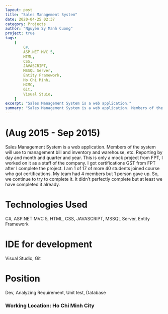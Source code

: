 ```yaml
---
layout: post
title: "Sales Management System"
date: 2020-04-25 02:37
category: Projects
author: "Nguyen Sy Manh Cuong"
project: true
tags:
    [
        C#,
        ASP.NET MVC 5,
        HTML,
        CSS,
        JAVASCRIPT,
        MSSQL Server,
        Entity Framework,
        Ho Chi Minh,
        HCMC,
        Git,
        Visual Stuio,
    ]
excerpt: "Sales Management System is a web application."
summary: "Sales Management System is a web application. Members of the system will use to management bill and inventory and warehouse, etc. Reporting by day and month and quarter and year. This is only a mock project from FPT, I worked on it as a staff of the company. I got certifications GST from FPT after I complete the project. I am 1 of 17 of more 40 students joined course who got certifications. My team had 4 members but 1 person gave up. So, we continue to try to complete it. It didn’t perfectly complete but at least we have completed it already."
---
```


# (Aug 2015 - Sep 2015)

Sales Management System is a web application. Members of the system will use to management bill and inventory and warehouse, etc. Reporting by day and month and quarter and year. This is only a mock project from FPT, I worked on it as a staff of the company. I got certifications GST from FPT after I complete the project. I am 1 of 17 of more 40 students joined course who got certifications. My team had 4 members but 1 person gave up. So, we continue to try to complete it. It didn’t perfectly complete but at least we have completed it already.

# Technologies Used

C#, ASP.NET MVC 5, HTML, CSS, JAVASCRIPT, MSSQL Server, Entity Framework

# IDE for development

Visual Studio, Git

# Position

Dev, Analyzing Requirement, Unit test, Database

### Working Location: Ho Chi Minh City
